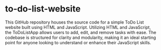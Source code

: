# to-do-list-website
This GitHub repository houses the source code for a simple ToDo List website built using HTML and JavaScript.
Utilizing HTML and JavaScript, the ToDoListApp allows users to add, edit, and remove tasks with ease. The codebase is structured for clarity and modularity, making it an ideal starting point for anyone looking to understand or enhance their JavaScript skills.
